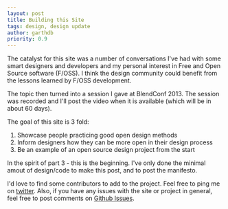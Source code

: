 ```yaml
---
layout: post
title: Building this Site
tags: design, design update
author: garthdb
priority: 0.9
---
```


The catalyst for this site was a number of conversations I've had with some smart designers and developers and my personal interest in Free and Open Source software (F/OSS). I think the design community could benefit from the lessons learned by F/OSS development.
<!--more-->

The topic then turned into a session I gave at BlendConf 2013.  The session was recorded and I'll post the video when it is available (which will be in about 60 days).

The goal of this site is 3 fold:

1. Showcase people practicing good open design methods
2. Inform designers how they can be more open in their design process
3. Be an example of an open source design project from the start

In the spirit of part 3 - this is the beginning. I've only done the minimal amout of design/code to make this post, and to post the manifesto.

I'd love to find some contributors to add to the project.  Feel free to ping me on [twitter](http://www.twitter.com/garthdb).  Also, if you have any issues with the site or project in general, feel free to post comments on [Github Issues](https://github.com/DesignOpen/designopen.github.io/issues).
